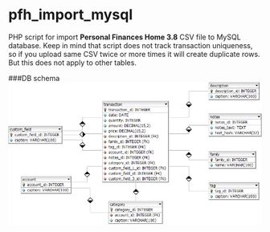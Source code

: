 # pfh_import_mysql

PHP script for import **Personal Finances Home 3.8** CSV file to MySQL database. Keep in mind that script does not track transaction uniqueness, so if you upload same CSV twice or more times it will create duplicate rows. But this does not apply to other tables.

###DB schema
![screenshot](https://github.com/Bushikot/pfh_import_mysql/blob/master/db/schema.png)
